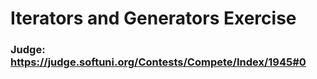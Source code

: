 # Iterators and Generators Exercise
### Judge: https://judge.softuni.org/Contests/Compete/Index/1945#0
